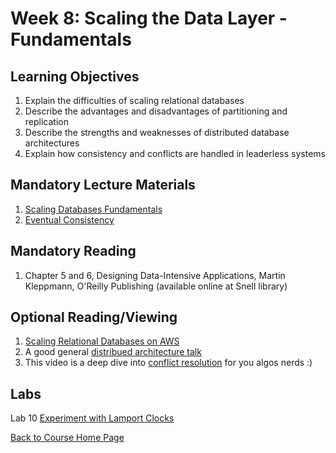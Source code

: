 # Week 8: Scaling the Data Layer - Fundamentals

## Learning Objectives
1. Explain the difficulties of scaling relational databases
1. Describe the advantages and disadvantages of partitioning and replication 
1. Describe the strengths and weaknesses of distributed database  architectures
1. Explain how consistency and conflicts are handled in leaderless systems

## Mandatory Lecture Materials
1. [Scaling Databases Fundamentals](https://youtu.be/uynmnvmzAgs)
1. [Eventual Consistency](https://youtu.be/foyrZ5kYdno)

## Mandatory Reading
1. Chapter 5 and 6, Designing Data-Intensive Applications, Martin Kleppmann, O'Reilly Publishing (available online at Snell library)

## Optional Reading/Viewing
1. [Scaling Relational Databases on AWS](https://www.youtube.com/watch?v=lQEMV_Qgjrw)
1. A good general [distribued architecture talk](https://www.youtube.com/watch?v=tpspO9K28PM)
1. This video is a deep dive into [conflict resolution](https://www.youtube.com/watch?v=8_DfwEpHE88&list=PLeKd45zvjcDHJxge6VtYUAbYnvd_VNQCx&index=5) for you algos nerds :) 

## Labs
Lab 10 [Experiment with Lamport Clocks](https://gortonator.github.io/bsds-6650/labs/lab-10)


[Back to Course Home Page](https://gortonator.github.io/bsds-6650/)
